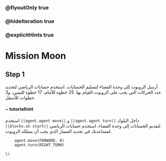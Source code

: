 ### @flyoutOnly true
### @hideIteration true
### @explicitHints true

# Mission Moon

## Step 1
أرسل الروبوت إلى وحدة الفضاء لتسليم الحسابات. استخدم حسابات الرياضي لتحديد عدد الحركات التي يجب على الروبوت القيام بها: 25 خطوة للأمام، 17 خطوة لليمين، و3 خطوات للأسفل.

#### ~ tutorialhint  
استخدم ``||agent.agent move||`` و ``||agent.agent turn||``  داخل البلوك ``||blocks.on start||`` لتقديم الحسابات إلى وحدة الفضاء. استخدم حسابات الرياضي لمساعدتك في تحديد المسار الذي يجب أن يسلكه الروبوت.

```ghost
    agent.move(FORWARD, 0)
    agent.turn(RIGHT_TURN)
```
```template
\\
```
```package
```
